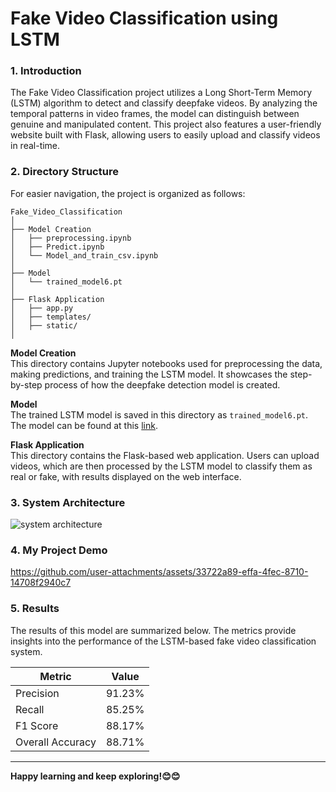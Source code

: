 # Fake Video Classification using LSTM

### 1. Introduction
The Fake Video Classification project utilizes a Long Short-Term Memory (LSTM) algorithm to detect and classify deepfake videos. By analyzing the temporal patterns in video frames, the model can distinguish between genuine and manipulated content. This project also features a user-friendly website built with Flask, allowing users to easily upload and classify videos in real-time.

### 2. Directory Structure
For easier navigation, the project is organized as follows:

```text
Fake_Video_Classification
│
├── Model Creation
│   ├── preprocessing.ipynb
│   ├── Predict.ipynb
│   └── Model_and_train_csv.ipynb
│
├── Model
│   └── trained_model6.pt
│
├── Flask Application
│   ├── app.py
│   ├── templates/
│   ├── static/
│
```


**Model Creation**  
This directory contains Jupyter notebooks used for preprocessing the data, making predictions, and training the LSTM model. It showcases the step-by-step process of how the deepfake detection model is created.


**Model**  
The trained LSTM model is saved in this directory as `trained_model6.pt`. The model can be found at this [link](https://drive.google.com/file/d/1ycyQwouJkzc7FRlCR_QbheJZvZgPI_7O/view?usp=sharing).


**Flask Application**  
This directory contains the Flask-based web application. Users can upload videos, which are then processed by the LSTM model to classify them as real or fake, with results displayed on the web interface.


### 3. System Architecture

![system architecture](https://github.com/user-attachments/assets/91402a17-1b81-4821-be1b-70fd3abb884b)

### 4. My Project Demo

https://github.com/user-attachments/assets/33722a89-effa-4fec-8710-14708f2940c7

### 5. Results
The results of this model are summarized below. The metrics provide insights into the performance of the LSTM-based fake video classification system.

| Metric             | Value   |
|--------------------|---------|
| Precision          | 91.23%  |
| Recall             | 85.25%  |
| F1 Score           | 88.17%  |
| Overall Accuracy   | 88.71%  |

---

**Happy learning and keep exploring!😊😊**


